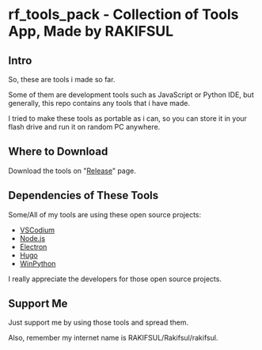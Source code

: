 # rf_tools_pack - Collection of Tools App, Made by RAKIFSUL

## Intro

So, these are tools i made so far.

Some of them are development tools such as JavaScript or Python IDE, but generally, this repo contains any tools that i have made.

I tried to make these tools as portable as i can, so you can store it in your flash drive and run it on random PC anywhere.

## Where to Download

Download the tools on "[Release](https://github.com/rakifsul/rf_tools_pack/releases)" page.

## Dependencies of These Tools

Some/All of my tools are using these open source projects:

- [VSCodium](https://github.com/VSCodium/vscodium)
- [Node.js](https://github.com/nodejs)
- [Electron](https://github.com/electron/electron)
- [Hugo](https://github.com/gohugoio/hugo)
- [WinPython](https://github.com/winpython/winpython)

I really appreciate the developers for those open source projects.

## Support Me

Just support me by using those tools and spread them.

Also, remember my internet name is RAKIFSUL/Rakifsul/rakifsul.
